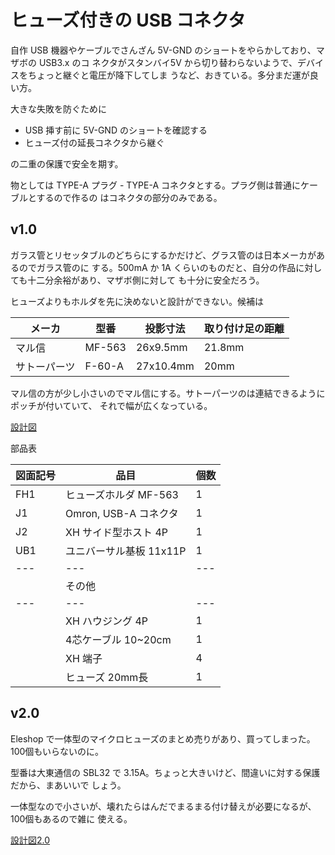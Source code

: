 # ヒューズ付きの USB コネクタ

自作 USB 機器やケーブルでさんざん 5V-GND のショートをやらかしており、マザボの USB3.x のコ
ネクタがスタンバイ5V から切り替わらないようで、デバイスをちょっと継ぐと電圧が降下してしま
うなど、おきている。多分まだ運が良い方。

大きな失敗を防ぐために

- USB 挿す前に 5V-GND のショートを確認する
- ヒューズ付の延長コネクタから継ぐ

の二重の保護で安全を期す。

物としては TYPE-A プラグ - TYPE-A コネクタとする。プラグ側は普通にケーブルとするので作るの
はコネクタの部分のみである。

## v1.0

ガラス管とリセッタブルのどちらにするかだけど、グラス管のは日本メーカがあるのでガラス管のに
する。500mA か 1A くらいのものだと、自分の作品に対しても十二分余裕があり、マザボ側に対して
も十分に安全だろう。

ヒューズよりもホルダを先に決めないと設計ができない。候補は

| メーカ | 型番 | 投影寸法 | 取り付け足の距離 |
| ---    | ---  | ---      | ---              |
| マル信 | MF-563 | 26x9.5mm | 21.8mm         |
| サトーパーツ | F-60-A | 27x10.4mm | 20mm    |

マル信の方が少し小さいのでマル信にする。サトーパーツのは連結できるようにポッチが付いていて、
それで幅が広くなっている。

[設計図](./librecad/USBConnectorWithFuse1.0.pdf)

部品表

| 図面記号 | 品目                    | 個数 |
| ---      | ---                     | ---  |
| FH1      | ヒューズホルダ MF-563   | 1    |
| J1       | Omron, USB-A コネクタ   | 1    |
| J2       | XH  サイド型ホスト 4P   | 1    |
| UB1      | ユニバーサル基板 11x11P | 1    |
| ---      |    ---                  | ---  |
|          | その他                  |      |
| ---      |    ---                  | ---  |
|          | XH ハウジング 4P        | 1    |
|          | 4芯ケーブル 10~20cm     | 1    |
|          | XH 端子                 | 4    |
|          | ヒューズ 20mm長         | 1    |

## v2.0

Eleshop で一体型のマイクロヒューズのまとめ売りがあり、買ってしまった。100個もいらないのに。

型番は大東通信の SBL32 で 3.15A。ちょっと大きいけど、間違いに対する保護だから、まあいいで
しょう。

一体型なので小さいが、壊れたらはんだでまるまる付け替えが必要になるが、100個もあるので雑に
使える。

[設計図2.0](./librecad/USBConnectorWithFuse2.0.pdf)
